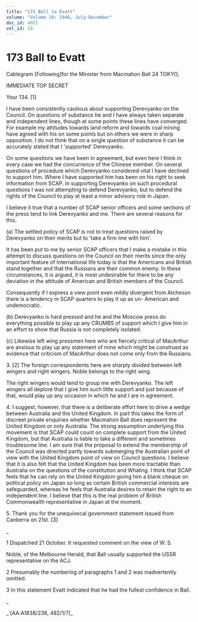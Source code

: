 ```yaml
---
title: "173 Ball to Evatt"
volume: "Volume 10: 1946, July-December"
doc_id: 4021
vol_id: 10
---
```


# 173 Ball to Evatt

Cablegram [Following]for the Minister from Macmahon Ball 24 TOKYO,

IMMEDIATE TOP SECRET

Your 134. [1]

I have been consistently cautious about supporting Derevyanko on the Council. On questions of substance he and I have always taken separate and independent lines, though at some points these lines have converged. For example my attitudes towards land reform and towards coal mining have agreed with his on some points but on others we were in sharp opposition. I do not think that on a single question of substance it can be accurately stated that I 'supported' Derevyanko.

On some questions we have been in agreement, but even here I think in every case we had the concurrence of the Chinese member. On several questions of procedure which Derevyanko considered vital I have declined to support him. Where I have supported him has been on his right to seek information from SCAP. In supporting Derevyanko on such procedural questions I was not attempting to defend Derevyanko, but to defend the rights of the Council to play at least a minor advisory role in Japan.

I believe it true that a number of SCAP senior officers and some sections of the press tend to link Derevyanko and me. There are several reasons for this.

(a) The settled policy of SCAP is not to treat questions raised by Derevyanko on their merits but to 'take a firm line with him'.

It has been put to me by senior SCAP officers that I make a mistake in this attempt to discuss questions on the Council on their merits since the only important feature of International life today is that the Americans and British stand together and that the Russians are their common enemy. In these circumstances, it is argued, it is most undesirable for there to be any deviation in the attitude of American and British members of the Council.

Consequently if I express a view point even mildly divergent from Atcheson there is a tendency in SCAP quarters to play it up as un- American and undemocratic.

(b) Derevyanko is hard pressed and he and the Moscow press do everything possible to play up any CRUMBS of support which I give him in an effort to show that Russia is not completely isolated.

(c) Likewise left wing pressmen here who are fiercely critical of MacArthur are anxious to play up any statement of mine which might be construed as evidence that criticism of MacArthur does not come only from the Russians.

3\. [2] The foreign correspondents here are sharply divided between left wingers and right wingers. Noble belongs to the right wing.

The right wingers would tend to group me with Derevyanko. The left wingers all deplore that I give him such little support and just because of that, would play up any occasion in which he and I are in agreement.

4\. I suggest, however, that there is a deliberate effort here to drive a wedge between Australia and the United Kingdom. In part this takes the form of discreet private enquiries whether Macmahon Ball does represent the United Kingdom or only Australia. The strong assumption underlying this movement is that SCAP could count on complete support from the United Kingdom, but that Australia is liable to take a different and sometimes troublesome line. I am sure that the proposal to extend the membership of the Council was directed partly towards submerging the Australian point of view with the United Kingdom point of view on Council questions. I believe that it is also felt that the United Kingdom has been more tractable than Australia on the questions of the constitution and Whaling. I think that SCAP feels that he can rely on the United Kingdom giving him a blank cheque on political policy on Japan so long as certain British commercial interests are safeguarded, whereas he feels that Australia desires to retain the right to an independent line. I believe that this is the real problem of British Commonwealth representative in Japan at the moment.

5\. Thank you for the unequivocal government statement issued from Canberra on 21st. [3]

_

1 Dispatched 21 October. It requested comment on the view of W. S.

Noble, of the Melbourne Herald, that Ball usually supported the USSR representative on the ACJ.

2 Presumably the numbering of paragraphs 1 and 2 was inadvertently omitted.

3 In this statement Evatt indicated that he had the fullest confidence in Ball.

_

_ [AA:A1838/238, 482/1/7]_
